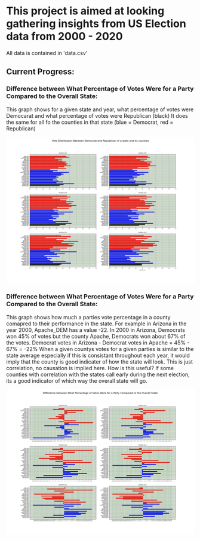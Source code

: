 # This project is aimed at looking gathering insights from US Election data from 2000 - 2020
All data is contained in 'data.csv'

## Current Progress:

### Difference between What Percentage of Votes Were for a Party Compared to the Overall State:
This graph shows for a given state and year, what percentage of votes were Democarat and what percentage of votes were Republican (black)
It does the same for all fo the counties in that state (blue = Democrat, red = Republican)


![Figure 1](https://github.com/ahhossain/president/blob/main/Figure_1.png)

### Difference between What Percentage of Votes Were for a Party Compared to the Overall State:
This graph shows how much a parties vote percentage in a county comapred to their performance in the state.
For example in Arizona in the year 2000, Apache_DEM has a value -22. In 2000 in Arizona, Democrats won 45% of votes but the county Apache, Democrats won about 67% of the votes.
Democrat votes in Arizona - Democrat votes in Apache = 45% - 67% = -22%
When a given countys votes for a given parties is similar to the state average especially if this is consistant throughout each year, it would imply that the county is good indicater of how the state will look.
This is just correlation, no causation is implied here.
How is this useful? If some counties with correlation with the states call early during the next election, its a good indicator of which way the overall state will go.


![Figure 2](https://github.com/ahhossain/president/blob/main/Figure_2.png)
